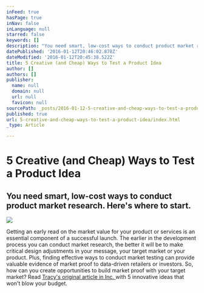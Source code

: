 ```yaml
---
inFeed: true
hasPage: true
inNav: false
inLanguage: null
starred: false
keywords: []
description: "You need smart, low-cost ways to conduct product market research. Here's where to start."
datePublished: '2016-01-12T20:46:02.878Z'
dateModified: '2016-01-12T20:45:38.522Z'
title: 5 Creative (and Cheap) Ways to Test a Product Idea
author: []
authors: []
publisher:
  name: null
  domain: null
  url: null
  favicon: null
sourcePath: _posts/2016-01-12-5-creative-and-cheap-ways-to-test-a-product-idea.md
published: true
url: 5-creative-and-cheap-ways-to-test-a-product-idea/index.html
_type: Article

---
```

# 5 Creative (and Cheap) Ways to Test a Product Idea

## You need smart, low-cost ways to conduct product market research. Here's where to start.
![](https://the-grid-user-content.s3-us-west-2.amazonaws.com/8f83f67d-d8fe-4518-970f-38c274fe696d.jpg)

Getting an early read on the market value for your product or services 
is an essential component of a successful launch. The earlier in the 
development process you can conduct market research, the better it will 
be to make critical design adjustments in your message, your target 
market or your product. Plus, finding effective ways to conduct market 
testing can provide valuable evidence of market proof to data-driven 
retailers or investors. So, how can you create opportunities to build market proof with your 
target market? Read [Tracy's original article in Inc. ][0]with 5 innovative ideas that won't blow your budget.

[0]: http://www.inc.com/tracy-leigh-hazzard/5-innovative-ideas-to-market-test-on-a-budget.html